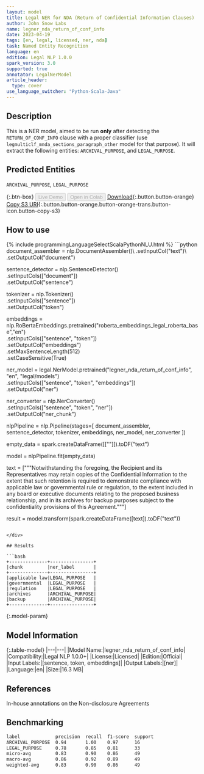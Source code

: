 ```yaml
---
layout: model
title: Legal NER for NDA (Return of Confidential Information Clauses)
author: John Snow Labs
name: legner_nda_return_of_conf_info
date: 2023-04-19
tags: [en, legal, licensed, ner, nda]
task: Named Entity Recognition
language: en
edition: Legal NLP 1.0.0
spark_version: 3.0
supported: true
annotator: LegalNerModel
article_header:
  type: cover
use_language_switcher: "Python-Scala-Java"
---
```


## Description

This is a NER model, aimed to be run **only** after detecting the `RETURN_OF_CONF_INFO` clause with a proper classifier (use `legmulticlf_mnda_sections_paragraph_other` model for that purpose). It will extract the following entities: `ARCHIVAL_PURPOSE`, and `LEGAL_PURPOSE`.

## Predicted Entities

`ARCHIVAL_PURPOSE`, `LEGAL_PURPOSE`

{:.btn-box}
<button class="button button-orange" disabled>Live Demo</button>
<button class="button button-orange" disabled>Open in Colab</button>
[Download](https://s3.amazonaws.com/auxdata.johnsnowlabs.com/legal/models/legner_nda_return_of_conf_info_en_1.0.0_3.0_1681936414470.zip){:.button.button-orange}
[Copy S3 URI](s3://auxdata.johnsnowlabs.com/legal/models/legner_nda_return_of_conf_info_en_1.0.0_3.0_1681936414470.zip){:.button.button-orange.button-orange-trans.button-icon.button-copy-s3}

## How to use



<div class="tabs-box" markdown="1">
{% include programmingLanguageSelectScalaPythonNLU.html %}
```python
document_assembler = nlp.DocumentAssembler()\
        .setInputCol("text")\
        .setOutputCol("document")
        
sentence_detector = nlp.SentenceDetector()\
        .setInputCols(["document"])\
        .setOutputCol("sentence")

tokenizer = nlp.Tokenizer()\
        .setInputCols(["sentence"])\
        .setOutputCol("token")

embeddings = nlp.RoBertaEmbeddings.pretrained("roberta_embeddings_legal_roberta_base","en") \
        .setInputCols(["sentence", "token"]) \
        .setOutputCol("embeddings")\
        .setMaxSentenceLength(512)\
        .setCaseSensitive(True)

ner_model = legal.NerModel.pretrained("legner_nda_return_of_conf_info", "en", "legal/models")\
        .setInputCols(["sentence", "token", "embeddings"])\
        .setOutputCol("ner")

ner_converter = nlp.NerConverter()\
        .setInputCols(["sentence", "token", "ner"])\
        .setOutputCol("ner_chunk")

nlpPipeline = nlp.Pipeline(stages=[
        document_assembler,
        sentence_detector,
        tokenizer,
        embeddings,
        ner_model,
        ner_converter
])

empty_data = spark.createDataFrame([[""]]).toDF("text")

model = nlpPipeline.fit(empty_data)

text = ["""Notwithstanding the foregoing, the Recipient and its Representatives may retain copies of the Confidential Information to the extent that such retention is required to demonstrate compliance with applicable law or governmental rule or regulation, to the extent included in any board or executive documents relating to the proposed business relationship, and in its archives for backup purposes subject to the confidentiality provisions of this Agreement."""]

result = model.transform(spark.createDataFrame([text]).toDF("text"))


```

</div>

## Results

```bash
+--------------+----------------+
|chunk         |ner_label       |
+--------------+----------------+
|applicable law|LEGAL_PURPOSE   |
|governmental  |LEGAL_PURPOSE   |
|regulation    |LEGAL_PURPOSE   |
|archives      |ARCHIVAL_PURPOSE|
|backup        |ARCHIVAL_PURPOSE|
+--------------+----------------+
```

{:.model-param}
## Model Information

{:.table-model}
|---|---|
|Model Name:|legner_nda_return_of_conf_info|
|Compatibility:|Legal NLP 1.0.0+|
|License:|Licensed|
|Edition:|Official|
|Input Labels:|[sentence, token, embeddings]|
|Output Labels:|[ner]|
|Language:|en|
|Size:|16.3 MB|

## References

In-house annotations on the Non-disclosure Agreements

## Benchmarking

```bash
label             precision  recall  f1-score  support 
ARCHIVAL_PURPOSE  0.94       1.00    0.97      16      
LEGAL_PURPOSE     0.78       0.85    0.81      33      
micro-avg         0.83       0.90    0.86      49      
macro-avg         0.86       0.92    0.89      49      
weighted-avg      0.83       0.90    0.86      49  
```